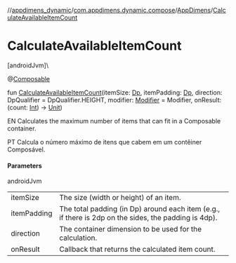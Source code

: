 //[appdimens_dynamic](../../../index.md)/[com.appdimens.dynamic.compose](../index.md)/[AppDimens](index.md)/[CalculateAvailableItemCount](-calculate-available-item-count.md)

# CalculateAvailableItemCount

[androidJvm]\

@[Composable](https://developer.android.com/reference/kotlin/androidx/compose/runtime/Composable.html)

fun [CalculateAvailableItemCount](-calculate-available-item-count.md)(itemSize: [Dp](https://developer.android.com/reference/kotlin/androidx/compose/ui/unit/Dp.html), itemPadding: [Dp](https://developer.android.com/reference/kotlin/androidx/compose/ui/unit/Dp.html), direction: DpQualifier = DpQualifier.HEIGHT, modifier: [Modifier](https://developer.android.com/reference/kotlin/androidx/compose/ui/Modifier.html) = Modifier, onResult: (count: [Int](https://kotlinlang.org/api/core/kotlin-stdlib/kotlin/-int/index.html)) -&gt; [Unit](https://kotlinlang.org/api/core/kotlin-stdlib/kotlin/-unit/index.html))

EN Calculates the maximum number of items that can fit in a Composable container.

PT Calcula o número máximo de itens que cabem em um contêiner Composável.

#### Parameters

androidJvm

| | |
|---|---|
| itemSize | The size (width or height) of an item. |
| itemPadding | The total padding (in Dp) around each item (e.g., if there is 2dp on the sides, the padding is 4dp). |
| direction | The container dimension to be used for the calculation. |
| onResult | Callback that returns the calculated item count. |